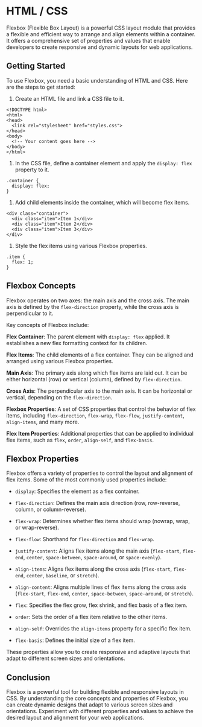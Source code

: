 # HTML / CSS

Flexbox (Flexible Box Layout) is a powerful CSS layout module that provides a flexible and efficient way to arrange and align elements within a container. It offers a comprehensive set of properties and values that enable developers to create responsive and dynamic layouts for web applications.

## Getting Started

To use Flexbox, you need a basic understanding of HTML and CSS. Here are the steps to get started:

1. Create an HTML file and link a CSS file to it.

```
<!DOCTYPE html>
<html>
<head>
  <link rel="stylesheet" href="styles.css">
</head>
<body>
  <!-- Your content goes here -->
</body>
</html>
```

1. In the CSS file, define a container element and apply the `display: flex` property to it.

```
.container {
  display: flex;
}
```

1. Add child elements inside the container, which will become flex items.

```
<div class="container">
  <div class="item">Item 1</div>
  <div class="item">Item 2</div>
  <div class="item">Item 3</div>
</div>
```
1. Style the flex items using various Flexbox properties.

```
.item {
  flex: 1;
}
```

## Flexbox Concepts

Flexbox operates on two axes: the main axis and the cross axis. The main axis is defined by the `flex-direction` property, while the cross axis is perpendicular to it.

Key concepts of Flexbox include:

**Flex Container**: The parent element with `display: flex` applied. It establishes a new flex formatting context for its children.

**Flex Items**: The child elements of a flex container. They can be aligned and arranged using various Flexbox properties.

**Main Axis**: The primary axis along which flex items are laid out. It can be either horizontal (row) or vertical (column), defined by `flex-direction`.

**Cross Axis**: The perpendicular axis to the main axis. It can be horizontal or vertical, depending on the `flex-direction`.

**Flexbox Properties**: A set of CSS properties that control the behavior of flex items, including `flex-direction`, `flex-wrap`, `flex-flow`, `justify-content`, `align-items`, and many more.

**Flex Item Properties**: Additional properties that can be applied to individual flex items, such as `flex`, `order`, `align-self`, and `flex-basis`.

## Flexbox Properties
Flexbox offers a variety of properties to control the layout and alignment of flex items. Some of the most commonly used properties include:

- `display`: Specifies the element as a flex container.
+ `flex-direction`: Defines the main axis direction (row, row-reverse, column, or column-reverse).
* `flex-wrap`: Determines whether flex items should wrap (nowrap, wrap, or wrap-reverse).
- `flex-flow`: Shorthand for `flex-direction` and `flex-wrap`.
+ `justify-content`: Aligns flex items along the main axis (`flex-start`, `flex-end`, `center`, `space-between`, `space-around`, or `space-evenly`).
* `align-items`: Aligns flex items along the cross axis (`flex-start`, `flex-end`, `center`, `baseline`, or `stretch`).
+ `align-content`: Aligns multiple lines of flex items along the cross axis (`flex-start`, `flex-end`, `center`, `space-between`, `space-around`, or `stretch`).
- `flex`: Specifies the flex grow, flex shrink, and flex basis of a flex item.
+ `order`: Sets the order of a flex item relative to the other items.
* `align-self`: Overrides the `align-items` property for a specific flex item.
- `flex-basis`: Defines the initial size of a flex item.

These properties allow you to create responsive and adaptive layouts that adapt to different screen sizes and orientations.

## Conclusion
Flexbox is a powerful tool for building flexible and responsive layouts in CSS. By understanding the core concepts and properties of Flexbox, you can create dynamic designs that adapt to various screen sizes and orientations. Experiment with different properties and values to achieve the desired layout and alignment for your web applications.




